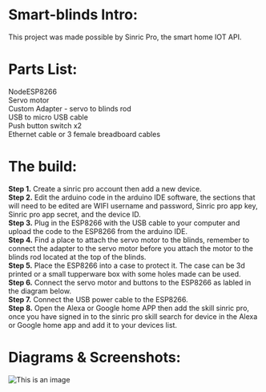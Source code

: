 # Smart-blinds Intro:

This project was made possible by Sinric Pro, the smart home IOT API.

# Parts List:
NodeESP8266 <br/>
Servo motor <br/>
Custom Adapter - servo to blinds rod <br/>
USB to micro USB cable <br/>
Push button switch x2 <br/>
Ethernet cable or 3 female breadboard cables <br/>

# The build:
**Step 1.** Create a sinric pro account then add a new device. <br/>
**Step 2.** Edit the arduino code in the arduino IDE software, the sections that will need to be edited are WIFI username and password, Sinric pro app key, Sinric pro app secret, and the device ID. <br/>
**Step 3.** Plug in the ESP8266 with the USB cable to your computer and upload the code to the ESP8266 from the arduino IDE. <br/>
**Step 4.** Find a place to attach the servo motor to the blinds, remember to connect the adapter to the servo motor before you attach the motor to the blinds rod located at the top of the blinds. <br/>
**Step 5.** Place the ESP8266 into a case to protect it. The case can be 3d printed or a small tupperware box with some holes made can be used. <br/>
**Step 6.** Connect the servo motor and buttons to the ESP8266 as labled in the diagram below. <br/>
**Step 7.** Connect the USB power cable to the ESP8266. <br/>
**Step 8.** Open the Alexa or Google home APP then add the skill sinric pro, once you have signed in to the sinric pro skill search for device in the Alexa or Google home app and add it to your devices list. <br/>


# Diagrams & Screenshots:
![This is an image](images/interface.PNG)
